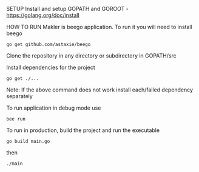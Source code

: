 SETUP
Install and setup GOPATH and GOROOT - https://golang.org/doc/install

HOW TO RUN
Makler is beego application. To run it you will need to install beego

```go get github.com/astaxie/beego```

Clone the repository in any directory or subdirectory in GOPATH/src

Install dependencies for the project

```go get ./...```

Note: If the above command does not work install each/failed dependency separately

To run application in debug mode use

```bee run```

To run in production, build the project and run the executable

```go build main.go```

then

```./main```
